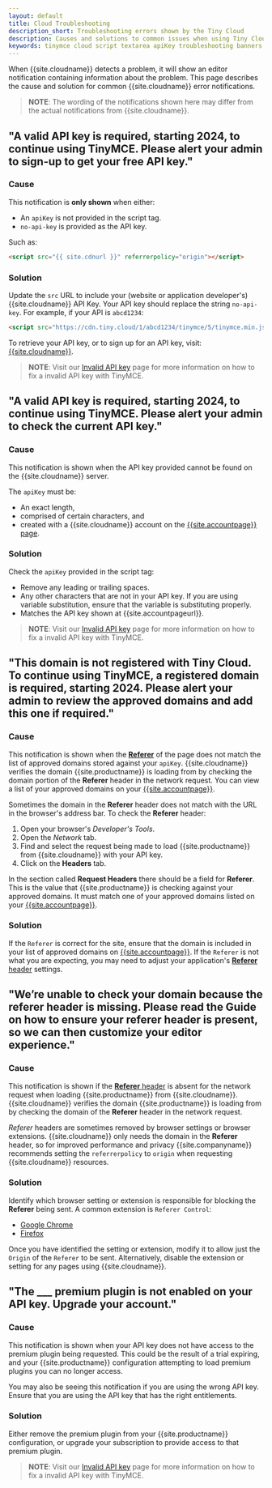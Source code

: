 ```yaml
---
layout: default
title: Cloud Troubleshooting
description_short: Troubleshooting errors shown by the Tiny Cloud
description: Causes and solutions to common issues when using Tiny Cloud
keywords: tinymce cloud script textarea apiKey troubleshooting banners domain referer
---
```


When {{site.cloudname}} detects a problem, it will show an editor notification containing information about the problem. This page describes the cause and solution for common {{site.cloudname}} error notifications.

> **NOTE**: The wording of the notifications shown here may differ from the actual notifications from {{site.cloudname}}.

## "A valid API key is required, starting 2024, to continue using TinyMCE. Please alert your admin to sign-up to get your free API key."

### Cause

This notification is **only shown** when either:

- An `apiKey` is not provided in the script tag.
- `no-api-key` is provided as the API key.

Such as:

```html
<script src="{{ site.cdnurl }}" referrerpolicy="origin"></script>
```

### Solution

Update the `src` URL to include your (website or application developer's) {{site.cloudname}} API Key. Your API key should replace the string `no-api-key`. For example, if your API is `abcd1234`:

```html
<script src="https://cdn.tiny.cloud/1/abcd1234/tinymce/5/tinymce.min.js" referrerpolicy="origin"></script>
```

To retrieve your API key, or to sign up for an API key, visit: [{{site.cloudname}}]({{site.accountsignup}}).

> **NOTE**: Visit our [Invalid API key](https://www.tiny.cloud/docs/tinymce/6/invalid-api-key/) page for more information on how to fix a invalid API key with TinyMCE.

## "A valid API key is required, starting 2024, to continue using TinyMCE. Please alert your admin to check the current API key."

### Cause

This notification is shown when the API key provided cannot be found on the {{site.cloudname}} server.

The `apiKey` must be:

- An exact length,
- comprised of certain characters, and
- created with a {{site.cloudname}} account on the [{{site.accountpage}} page]({{site.accountsignup}}).

### Solution

Check the `apiKey` provided in the script tag:

- Remove any leading or trailing spaces.
- Any other characters that are not in your API key. If you are using variable substitution, ensure that the variable is substituting properly.
- Matches the API key shown at {{site.accountpageurl}}.

> **NOTE**: Visit our [Invalid API key](https://www.tiny.cloud/docs/tinymce/6/invalid-api-key/) page for more information on how to fix a invalid API key with TinyMCE.

## "This domain is not registered with Tiny Cloud. To continue using TinyMCE, a registered domain is required, starting 2024. Please alert your admin to review the approved domains and add this one if required."

### Cause

This notification is shown when the [**Referer**](https://developer.mozilla.org/en-US/docs/Web/HTTP/Headers/Referer) of the page does not match the list of approved domains stored against your `apiKey`. {{site.cloudname}} verifies the domain {{site.productname}} is loading from by checking the domain portion of the **Referer** header in the network request. You can view a list of your approved domains on your [{{site.accountpage}}]({{site.accountpageurl}}).

Sometimes the domain in the **Referer** header does not match with the URL in the browser's address bar. To check the **Referer** header:
1. Open your browser's _Developer's Tools_.
1. Open the _Network_ tab.
1. Find and select the request being made to load {{site.productname}} from {{site.cloudname}} with your API key.
1. Click on the **Headers** tab.

In the section called **Request Headers** there should be a field for **Referer**. This is the value that {{site.productname}} is checking against your approved domains. It must match one of your approved domains listed on your [{{site.accountpage}}]({{site.accountpageurl}}).

### Solution

If the `Referer` is correct for the site, ensure that the domain is included in your list of approved domains on [{{site.accountpage}}]({{site.accountpageurl}}). If the `Referer` is not what you are expecting, you may need to adjust your application's [**Referer** header](https://developer.mozilla.org/en-US/docs/Web/HTTP/Headers/Referer) settings.

## "We’re unable to check your domain because the referer header is missing. Please read the Guide on how to ensure your referer header is present, so we can then customize your editor experience."

### Cause

This notification is shown if the [**Referer** header](https://developer.mozilla.org/en-US/docs/Web/HTTP/Headers/Referer) is absent for the network request when loading {{site.productname}} from {{site.cloudname}}. {{site.cloudname}} verifies the domain {{site.productname}} is loading from by checking the domain of the **Referer** header in the network request.

*Referer* headers are sometimes removed by browser settings or browser extensions. {{site.cloudname}} only needs the domain in the **Referer** header, so for improved performance and privacy {{site.companyname}} recommends setting the `referrerpolicy` to `origin` when requesting {{site.cloudname}} resources.

### Solution

Identify which browser setting or extension is responsible for blocking the **Referer** being sent. A common extension is `Referer Control`:

- [Google Chrome](https://chrome.google.com/webstore/detail/referer-control/hnkcfpcejkafcihlgbojoidoihckciin?hl=en)
- [Firefox](https://addons.mozilla.org/en-US/firefox/addon/referercontrol/)

Once you have identified the setting or extension, modify it to allow just the `Origin` of the `Referer` to be sent. Alternatively, disable the extension or setting for any pages using {{site.cloudname}}.

## "The ___ premium plugin is not enabled on your API key. Upgrade your account."

### Cause

This notification is shown when your API key does not have access to the premium plugin being requested. This could be the result of a trial expiring, and your {{site.productname}} configuration attempting to load premium plugins you can no longer access.

You may also be seeing this notification if you are using the wrong API key. Ensure that you are using the API key that has the right entitlements.

### Solution

Either remove the premium plugin from your {{site.productname}} configuration, or upgrade your subscription to provide access to that premium plugin.

> **NOTE**: Visit our [Invalid API key](https://www.tiny.cloud/docs/tinymce/6/invalid-api-key/) page for more information on how to fix a invalid API key with TinyMCE.